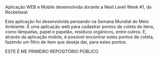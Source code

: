 Aplicação WEB e Mobile desenvolvida durante a Next Level Week #1, da Rocketseat

Esta aplicação foi desenvolvida pensando na Semana Mundial do Meio Ambiente. É uma aplicação web para cadastrar pontos de coleta de itens, como lâmpadas, papel e papelão, resíduos orgânicos, entre outros. E, através da aplicação mobile, é possível encontrar estes pontos de coleta, fazendo um filtro de item que deseja dar, para estes pontos.

ESTE É ME PRIMEIRO REPOSITÓRIO PÚBLICO